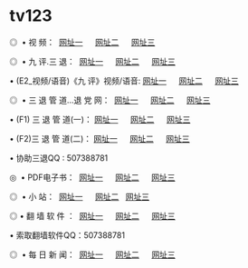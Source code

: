 # tv123
<p>◎   • 视 频： 
<a href="http://w22.rr.nu/tv/" target="_blank">网址一</a> 　 
<a href="http://ua.tv.proxydns.com/tv/" target="_blank">网址二</a> 　 
<a href="http://w33.rr.nu/" target="_blank">网址三</a></p>
<p>◎   • 九 评.三 退：  
<a href="http://w22.rr.nu/t/" target="_blank">网址一</a> 　 
<a href="http://ua.tv.proxydns.com/v/" target="_blank">网址二</a> 　 
<a href="http://w33.rr.nu/tt/" target="_blank">网址三</a> 　</p>
<p>  • (E2_视频/语音)《九 评》视频/语音: 
<a href="http://w22.rr.nu/v/" target="_blank">网址一</a> 　 
<a href="http://ua.tv.proxydns.com/v/" target="_blank">网址二</a> 　 
<a href="http://w33.rr.nu/v/" target="_blank">网址三</a></p>
<p>◎   • 三 退 管 道...退 党 网：  
<a href="http://w22.rr.nu/go/8/" target="_blank">网址一</a> 　 
<a href="http://ua.tv.proxydns.com/go/8/" target="_blank">网址二</a> 　 
<a href="http://w33.rr.nu/go/8/" target="_blank">网址三</a></p>
<p>  • (F1) 三 退 管 道(一)： 
<a href="http://w22.rr.nu/d/" target="_blank">网址一</a> 　 
<a href="http://ua.tv.proxydns.com/d/" target="_blank">网址二</a> 　 
<a href="http://w33.rr.nu/d/" target="_blank">网址三</a></p>
<p>  • (F2)三 退 管 道(二)： 
<a href="http://w22.rr.nu/dd/" target="_blank">网址一</a> 　 
<a href="http://ua.tv.proxydns.com/dd/" target="_blank">网址二</a> 　 
<a href="http://w33.rr.nu/dd/" target="_blank">网址三</a></p>
<p>  • 协助三退QQ : 507388781</p>
<p>◎   • PDF电子书：  
<a href="http://w22.rr.nu/p/" target="_blank">网址一</a> 　 
<a href="http://ua.tv.proxydns.com/p/" target="_blank">网址二</a> 　 
<a href="http://w33.rr.nu/p/" target="_blank">网址三</a></p>
<p>◎ </span>  •  小 站：  
<a href="http://w22.rr.nu/" target="_blank">网址一</a> 　 
<a href="http://ua.tv.proxydns.com/" target="_blank">网址二</a>   
<a href="http://w33.rr.nu/" target="_blank">网址三</a></p>
<p>◎  • 翻 墙 软 件 ：  
<a href="http://w22.rr.nu/f/" target="_blank">网址一</a> 　 
<a href="http://ua.tv.proxydns.com/ff/" target="_blank">网址二</a> 　 
<a href="http://w33.rr.nu/f/" target="_blank">网址三</a></p>
<p>  • 索取翻墙软件QQ：507388781</p>
<p>◎ </span>  • 每 日 新 闻：  
<a href="http://w22.rr.nu/day/" target="_blank">网址一</a> 　 
<a href="http://ua.tv.proxydns.com/day/" target="_blank">网址二</a> 　 
<a href="http://w33.rr.nu/day/" target="_blank">网址三</a></p>
